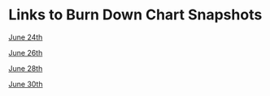 # Links to Burn Down Chart Snapshots

[June 24th](./June%2024,%202020.png)

[June 26th](./June%2026,%202020.png)

[June 28th](./June%2028,%202020.png)

[June 30th](./June%2030,%202020.png)
